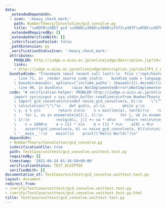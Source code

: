 ```yaml
---
data:
  _extendedDependsOn:
  - icon: ':heavy_check_mark:'
    path: NumberTheory/Convolution/gcd_convolve.py
    title: "\u6DFB\u5B57 gcd \u306B\u3088\u308B\u7573\u307F\u8FBC\u307F"
  _extendedRequiredBy: []
  _extendedVerifiedWith: []
  _isVerificationFailed: false
  _pathExtension: py
  _verificationStatusIcon: ':heavy_check_mark:'
  attributes:
    PROBLEM: http://judge.u-aizu.ac.jp/onlinejudge/description.jsp?id=ITP1_1_A
    links:
    - http://judge.u-aizu.ac.jp/onlinejudge/description.jsp?id=ITP1_1_A
  bundledCode: "Traceback (most recent call last):\n  File \"/opt/hostedtoolcache/Python/3.10.6/x64/lib/python3.10/site-packages/onlinejudge_verify/documentation/build.py\"\
    , line 71, in _render_source_code_stat\n    bundled_code = language.bundle(stat.path,\
    \ basedir=basedir, options={'include_paths': [basedir]}).decode()\n  File \"/opt/hostedtoolcache/Python/3.10.6/x64/lib/python3.10/site-packages/onlinejudge_verify/languages/python.py\"\
    , line 96, in bundle\n    raise NotImplementedError\nNotImplementedError\n"
  code: "# verification-helper: PROBLEM http://judge.u-aizu.ac.jp/onlinejudge/description.jsp?id=ITP1_1_A\n\
    import sys\ninput = sys.stdin.buffer.readline\n\nfrom NumberTheory.Convolution.gcd_convolve\
    \ import gcd_convolve\n\n\ndef naive_gcd_convolve(a, b):\n    \"\"\"O(N^2) naive\
    \ calculation\"\"\"\n    def gcd(x, y):\n        while y:\n            x, y =\
    \ y, x % y\n        return x\n\n    n = min(len(a), len(b))\n    res = [0] * n\n\
    \    for i, va in enumerate(a[1:], 1):\n        for j, vb in enumerate(b[1:],\
    \ 1):\n            res[gcd(i, j)] += va * vb\n    return res\n\n\ndef main():\n\
    \    n = 1000\n    a = [1] * n\n    b = [1] * n\n    a[0] = 0\n    b[0] = 0\n\
    \    assert(gcd_convolve(a, b) == naive_gcd_convolve(a, b))\n\n\nif __name__ ==\
    \ '__main__':\n    main()\n    print(\"Hello World\")\n"
  dependsOn:
  - NumberTheory/Convolution/gcd_convolve.py
  isVerificationFile: true
  path: TestCase/unittest/gcd_convolve.unittest.test.py
  requiredBy: []
  timestamp: '2021-06-24 01:16:50+09:00'
  verificationStatus: TEST_ACCEPTED
  verifiedWith: []
documentation_of: TestCase/unittest/gcd_convolve.unittest.test.py
layout: document
redirect_from:
- /verify/TestCase/unittest/gcd_convolve.unittest.test.py
- /verify/TestCase/unittest/gcd_convolve.unittest.test.py.html
title: TestCase/unittest/gcd_convolve.unittest.test.py
---
```

